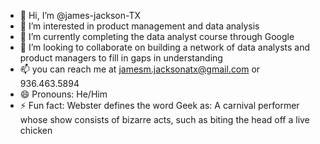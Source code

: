 - 👋 Hi, I’m @james-jackson-TX
- 👀 I’m interested in product management and data analysis
- 🌱 I’m currently completing the data analyst course through Google
- 💞️ I’m looking to collaborate on building a network of data analysts and product managers to fill in gaps in understanding
- 📫 you can reach me at jamesm.jacksonatx@gmail.com or 936.463.5894
- 😄 Pronouns: He/Him
- ⚡ Fun fact: Webster defines the word Geek as: A carnival performer whose show consists of bizarre acts, such as biting the head off a live chicken

<!---
james-jackson-TX/james-jackson-TX is a ✨ special ✨ repository because its `README.md` (this file) appears on your GitHub profile.
You can click the Preview link to take a look at your changes.
--->
